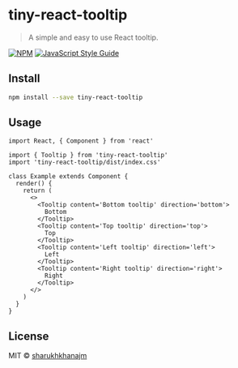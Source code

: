 # tiny-react-tooltip

> A simple and easy to use React tooltip.

[![NPM](https://img.shields.io/npm/v/tiny-react-tooltip.svg)](https://www.npmjs.com/package/tiny-react-tooltip) [![JavaScript Style Guide](https://img.shields.io/badge/code_style-standard-brightgreen.svg)](https://standardjs.com)

## Install

```bash
npm install --save tiny-react-tooltip
```

## Usage

```tsx
import React, { Component } from 'react'

import { Tooltip } from 'tiny-react-tooltip'
import 'tiny-react-tooltip/dist/index.css'

class Example extends Component {
  render() {
    return (
      <>
        <Tooltip content='Bottom tooltip' direction='bottom'>
          Bottom
        </Tooltip>
        <Tooltip content='Top tooltip' direction='top'>
          Top
        </Tooltip>
        <Tooltip content='Left tooltip' direction='left'>
          Left
        </Tooltip>
        <Tooltip content='Right tooltip' direction='right'>
          Right
        </Tooltip>
      </>
    )
  }
}
```

## License

MIT © [sharukhkhanajm](https://github.com/sharukhkhanajm)
